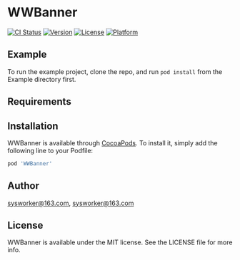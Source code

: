 # WWBanner

[![CI Status](https://img.shields.io/travis/sysworker@163.com/WWBanner.svg?style=flat)](https://travis-ci.org/sysworker@163.com/WWBanner)
[![Version](https://img.shields.io/cocoapods/v/WWBanner.svg?style=flat)](https://cocoapods.org/pods/WWBanner)
[![License](https://img.shields.io/cocoapods/l/WWBanner.svg?style=flat)](https://cocoapods.org/pods/WWBanner)
[![Platform](https://img.shields.io/cocoapods/p/WWBanner.svg?style=flat)](https://cocoapods.org/pods/WWBanner)

## Example

To run the example project, clone the repo, and run `pod install` from the Example directory first.

## Requirements

## Installation

WWBanner is available through [CocoaPods](https://cocoapods.org). To install
it, simply add the following line to your Podfile:

```ruby
pod 'WWBanner'
```

## Author

sysworker@163.com, sysworker@163.com

## License

WWBanner is available under the MIT license. See the LICENSE file for more info.

